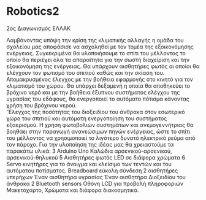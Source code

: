 # Robotics2
2ος Διαγωνισμός ΕΛΛΑΚ

Λαμβάνοντας υπόψη την κρίση της κλιματικής αλλαγής η ομάδα του σχολείου μας αποφάσισε να ασχοληθεί με τον τομέα της εξοικονόμησης ενέργειας.
Συγκεκριμένα θα υλοποιήσουμε το σπίτι του μέλλοντος το οποίο θα περιέχει όλα τα απαραίτητα για την σωστή διαχείριση και την εξοικονόμηση της ενέργειας.  Θα υπάρχουν αισθητήρες φωτός οι οποίοι θα ελέγχουν τον φωτισμό του σπιτιού καθώς και την σκίαση του. Απομακρυσμένος έλεγχος με την βοήθεια εφαρμογής στο κινητό για τον κλιματισμό του χώρου. Θα υπάρχει δεξαμενή η οποία θα αποθηκεύει το βρόχινο νερό και με την βοήθεια έξυπνου συστήματος ελέγχου της υγρασίας του εδάφους, θα ενεργοποιεί το αυτόματο πότισμα κάνοντας χρήση του βρόχινου νερού.  
‘Έλεγχος της ποσότητας του διοξειδίου του άνθρακα στον εσωτερικό χώρο του σπιτιού και αυτόματη ενεργοποίηση του συστήματος εξαερισμού.
Η χρήση φωτοβολιών συστημάτων και ανεμογεννήτριας θα βοηθάει στην παραγωγή ανανεώσιμων πηγών ενέργειας, ώστε το σπίτι του μέλλοντος να χρησιμοποιεί το λιγότερο δυνατό ηλεκτρικό ρεύμα από τον πάροχο.
Για την υλοποίηση της ιδέας μας θα χρειαστούμε τα παρακάτω υλικά:
3  Αrduino Uno
Καλώδια αρσενικού-αρσενικού, αρσενικού-θηλυκού
5 Αισθητήρες φωτός
LED σε διάφορα χρώματα
6 Servo κινητήρες  για το άνοιγμα και κλείσιμο των τεντών και του αυτόματου ποτίσματος.
Breadboard εύκολη σύνδεση
2 αισθητήρες υπερήχων
Έναν αισθητήρα υγρασίας 
Έναν αισθητήρα Διοξειδίου του άνθρακα
2 Bluetooth sensors
Οθόνη LCD για προβολή πληροφοριών
Μακετόχαρτο, Χρώματα και διάφορα διακοσμητικά.


